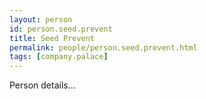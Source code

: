 ```yaml
---
layout: person
id: person.seed.prevent
title: Seed Prevent
permalink: people/person.seed.prevent.html
tags: [company.palace]
---
```


Person details...